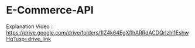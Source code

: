 # E-Commerce-API
Explanation Video : https://drive.google.com/drive/folders/1lZ4k64EgXflhARRdACDQrlzhl1EshwHq?usp=drive_link